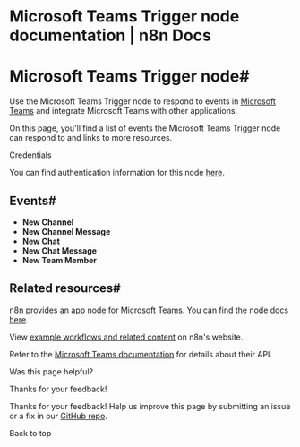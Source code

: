 # Microsoft Teams Trigger node documentation | n8n Docs

[ ](https://github.com/n8n-io/n8n-docs/edit/main/docs/integrations/builtin/trigger-nodes/n8n-nodes-base.microsoftteamstrigger.md "Edit this page")

# Microsoft Teams Trigger node#

Use the Microsoft Teams Trigger node to respond to events in [Microsoft Teams](https://www.microsoft.com/en-us/microsoft-teams/group-chat-software) and integrate Microsoft Teams with other applications.

On this page, you'll find a list of events the Microsoft Teams Trigger node can respond to and links to more resources.

Credentials

You can find authentication information for this node [here](../../credentials/microsoft/).

## Events#

  * **New Channel**
  * **New Channel Message**
  * **New Chat**
  * **New Chat Message**
  * **New Team Member**

## Related resources#

n8n provides an app node for Microsoft Teams. You can find the node docs [here](../../app-nodes/n8n-nodes-base.microsoftteams/).

View [example workflows and related content](https://n8n.io/integrations/microsoft-teams-trigger/) on n8n's website.

Refer to the [Microsoft Teams documentation](https://learn.microsoft.com/en-us/graph/api/resources/teams-api-overview?view=graph-rest-1.0) for details about their API.

Was this page helpful? 

Thanks for your feedback! 

Thanks for your feedback! Help us improve this page by submitting an issue or a fix in our [GitHub repo](https://github.com/n8n-io/n8n-docs). 

Back to top